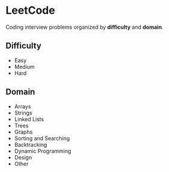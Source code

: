 # LeetCode 

Coding interview problems organized by **difficulty** and **domain**.

## Difficulty

  - Easy
  - Medium
  - Hard

## Domain

  - Arrays
  - Strings
  - Linked Lists
  - Trees
  - Graphs
  - Sorting and Searching
  - Backtracking
  - Dynamic Programming
  - Design
  - Other
